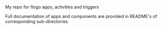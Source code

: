 My repo for flogo apps, activities and triggers

Full documentation of apps and components are provided in README's of corresponding sub-directories

